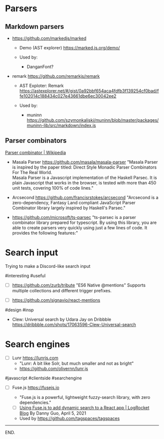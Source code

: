 # Parsers

## Markdown parsers

- https://github.com/markedjs/marked
    * Demo (AST explorer) https://marked.js.org/demo/

    * Used by:
        + DanganFont?

- remark https://github.com/remarkjs/remark
    * AST Exploter: Remark
    https://astexplorer.net/#/gist/0a92bbf654aca4fdfb3f139254cf0bad/ffe102014c188434c027e43661dbe6ec30042ee2

    * Used by:
        + muninn
        https://github.com/szymonkaliski/muninn/blob/master/packages/muninn-lib/src/markdown/index.js


## Parser combinators
[Parser combinator | Wikipedia](https://en.wikipedia.org/wiki/Parser_combinator)

- Masala Parser https://github.com/masala/masala-parser
"Masala Parser is inspired by the paper titled: Direct Style Monadic Parser Combinators For The Real World. \
Masala Parser is a Javascript implementation of the Haskell Parsec. It is plain Javascript that works in the browser, is tested with more than 450 unit tests, covering 100% of code lines."


- Arcsecond https://github.com/francisrstokes/arcsecond
"Arcsecond is a zero-dependency, Fantasy Land compliant JavaScript Parser Combinator library largely inspired by Haskell's Parsec."

- https://github.com/microsoft/ts-parsec
"ts-parsec is a parser combinator library prepared for typescript. By using this library, you are able to create parsers very quickly using just a few lines of code. It provides the following features:"


# Search input
Trying to make a Discord-like search input

#interesting #useful
- [ ] https://github.com/zurb/tribute
"ES6 Native @mentions"
Supports multiple collections and different trigger prefixes.

- [ ] https://github.com/signavio/react-mentions

#design #insp
- Clew: Universal search by Udara Jay on Dribbble
https://dribbble.com/shots/17063596-Clew-Universal-search


# Search engines

- [ ] Lunr https://lunrjs.com
    * "Lunr: A bit like Solr, but much smaller and not as bright"
    * https://github.com/olivernn/lunr.js

#javascript #clientside #searchengine
- [ ] Fuse.js https://fusejs.io
    * "Fuse.js is a powerful, lightweight fuzzy-search library, with zero dependencies."

    * [ ] [Using Fuse.js to add dynamic search to a React app | LogRocket  Blog](https://blog.logrocket.com/fuse-js-dynamic-search-react-app/)
    By Danny Guo, April 5, 2021
    
    * Used by
        https://github.com/tagspaces/tagspaces

---

END.
